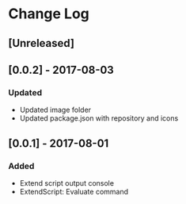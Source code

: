 # Change Log

## [Unreleased]

## [0.0.2] - 2017-08-03
### Updated
- Updated image folder 
- Updated package.json with repository and icons
## [0.0.1] - 2017-08-01
### Added
- Extend script output console
- ExtendScript: Evaluate command 
